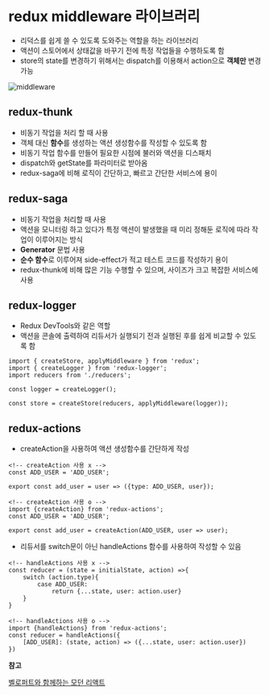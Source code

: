 # redux middleware 라이브러리
- 리덕스를 쉽게 쓸 수 있도록 도와주는 역할을 하는 라이브러리 
- 액션이 스토어에서 상태값을 바꾸기 전에 특정 작업들을 수행하도록 함
- store의 state를 변경하기 위해서는 dispatch를 이용해서 action으로 **객체만** 변경가능

![middleware](https://user-images.githubusercontent.com/50295043/149663794-d2c8181b-9488-4d9e-881e-8b34b7a83279.png)


## redux-thunk
- 비동기 작업을 처리 할 때 사용
- 객체 대신 **함수**를 생성하는 액션 생성함수를 작성할 수 있도록 함
- 비동기 작업 함수를 만들어 필요한 시점에 불러와 액션을 디스패치
- dispatch와 getState를 파라미터로 받아옴
- redux-saga에 비해 로직이 간단하고, 빠르고 간단한 서비스에 용이

## redux-saga
- 비동기 작업을 처리할 때 사용
- 액션을 모니터링 하고 있다가 특정 액션이 발생했을 때 미리 정해둔 로직에 따라 작업이 이루어지는 방식
- **Generator** 문법 사용
- **순수 함수**로 이루어져 side-effect가 적고 테스트 코드를 작성하기 용이
- redux-thunk에 비해 많은 기능 수행할 수 있으며, 사이즈가 크고 복잡한 서비스에 사용

## redux-logger
- Redux DevTools와 같은 역할
- 액션을 콘솔에 출력하여 리듀서가 실행되기 전과 실행된 후를 쉽게 비교할 수 있도록 함

```
import { createStore, applyMiddleware } from 'redux';
import { createLogger } from 'redux-logger';
import reducers from './reducers';

const logger = createLogger();

const store = createStore(reducers, applyMiddleware(logger));
```

## redux-actions
- createAction을 사용하여 액션 생성함수를 간단하게 작성
```
<!-- createAction 사용 x -->
const ADD_USER = 'ADD_USER';

export const add_user = user => ({type: ADD_USER, user});

<!-- createAction 사용 o -->
import {createAction} from 'redux-actions'; 
const ADD_USER = 'ADD_USER';

export const add_user = createAction(ADD_USER, user => user);
```

- 리듀서를 switch문이 아닌 handleActions 함수를 사용하여 작성할 수 있음
```
<!-- handleActions 사용 x -->
const reducer = (state = initialState, action) =>{
    switch (action.type){
        case ADD_USER:
            return {...state, user: action.user}
    }
}

<!-- handleActions 사용 o -->
import {handleActions} from 'redux-actions';
const reducer = handleActions({
    [ADD_USER]: (state, action) => ({...state, user: action.user})
})
```


**참고**

[벨로퍼트와 함께하는 모던 리액트](https://react.vlpt.us/redux-middleware/10-redux-saga.html)